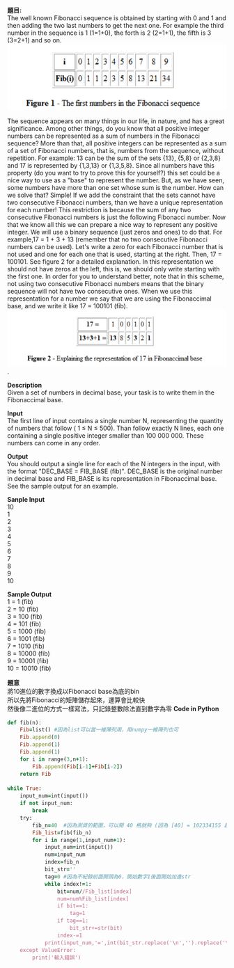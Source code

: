 **題目:**  
The well known Fibonacci sequence is obtained by starting with 0 and 1 and then adding the two last numbers to get the next one. For example the third number in the sequence is 1 (1=1+0), the forth is 2 (2=1+1), the fifth is 3 (3=2+1) and so on.   
![image](https://github.com/Adalyne/CPE/blob/31e436664804d855afde8cf7deb26156c7854755/CPE49/Fibonacci.png)

The sequence appears on many things in our life, in nature, and has a great significance. Among other things, do you know that all positive integer numbers can be represented as a sum of numbers in the Fibonacci sequence? More than that, all positive integers can be represented as a sum of a set of Fibonacci numbers, that is, numbers from the sequence, without repetition. For example: 13 can be the sum of the sets {13}, {5,8} or {2,3,8} and 17 is represented by {1,3,13} or {1,3,5,8}. Since all numbers have this property (do you want to try to prove this for yourself?) this set could be a nice way to use as a "base" to represent the number. But, as we have seen, some numbers have more than one set whose sum is the number. How can we solve that? Simple! If we add the constraint that the sets cannot have two consecutive Fibonacci numbers, than we have a unique representation for each number! This restriction is because the sum of any two consecutive Fibonacci numbers is just the following Fibonacci number.
Now that we know all this we can prepare a nice way to represent any positive integer. We will use a binary sequence (just zeros and ones) to do that. For example,17 = 1 + 3 + 13 (remember that no two consecutive Fibonacci numbers can be used). Let's write a zero for each Fibonacci number that is not used and one for each one that is used, starting at the right. Then, 17 = 100101. See figure 2 for a detailed explanation. In this representation we should not have zeros at the left, this is, we should only write starting with the first one. In order for you to understand better, note that in this scheme, not using two consecutive Fibonacci numbers means that the binary sequence will not have two consecutive ones. When we use this representation for a number we say that we are using the Fibonaccimal base, and we write it like 17 = 100101 (fib).
![image](https://github.com/Adalyne/CPE/blob/5fb1994eccd4eab64d4e7a3031f4a51ce420499f/CPE49/Fibonacci%20base.png).

**Description**  
Given a set of numbers in decimal base, your task is to write them in the Fibonaccimal base.

**Input**  
The first line of input contains a single number N, representing the quantity of numbers that follow ( 1 ≤ N ≤ 500).
Than follow exactly N lines, each one containing a single positive integer smaller than 100 000 000. These numbers can come in any order.

**Output**  
You should output a single line for each of the N integers in the input, with the format "DEC_BASE = FIB_BASE (fib)". DEC_BASE is the original number in decimal base and FIB_BASE is its representation in Fibonaccimal base. See the sample output for an example.


**Sanple Input**  
10  
1   
2   
3  
4  
5  
6  
7  
8  
9  
10  

**Sample Output**  
1 = 1 (fib)  
2 = 10 (fib)  
3 = 100 (fib)  
4 = 101 (fib)  
5 = 1000 (fib)  
6 = 1001 (fib)  
7 = 1010 (fib)  
8 = 10000 (fib)  
9 = 10001 (fib)   
10 = 10010 (fib)  

**題意**  
將10進位的數字換成以Fibonacci base為底的bin  
所以先將Fibonacci的矩陣儲存起來，運算會比較快  
然後像二進位的方式一樣寫法，只記錄整數除法直到數字為零
**Code in Python**  
```ruby  
def fib(n):
    Fib=list() #因為list可以當一維陣列用，用numpy一維陣列也可
    Fib.append(0)
    Fib.append(1)
    Fib.append(1)
    for i in range(3,n+1):  
        Fib.append(Fib[i-1]+Fib[i-2])
    return Fib

while True:
    input_num=int(input())
    if not input_num:
        break
    try:
        fib_n=40  #因為測資的範圍，可以開 40 格就夠 (因為 [40] = 102334155 超過範圍)
        Fib_list=fib(fib_n)
        for i in range(1,input_num+1):
            input_num=int(input())
            num=input_num
            index=fib_n
            bit_str=''
            tag=0 #因為不紀錄前面開頭為0，開始數字1後面開始加進str
            while index!=1:
                bit=num//Fib_list[index]
                num=num%Fib_list[index]
                if bit==1:
                    tag=1 
                if tag==1:
                    bit_str+=str(bit)
                index-=1
            print(input_num,'=',int(bit_str.replace('\n','').replace('\r','')),'(fib)')  #最後的格式為1=1(fib), 所以將\r\n換掉，以免換行或空格導致格式不對
    except ValueError:
        print('輸入錯誤')
```
